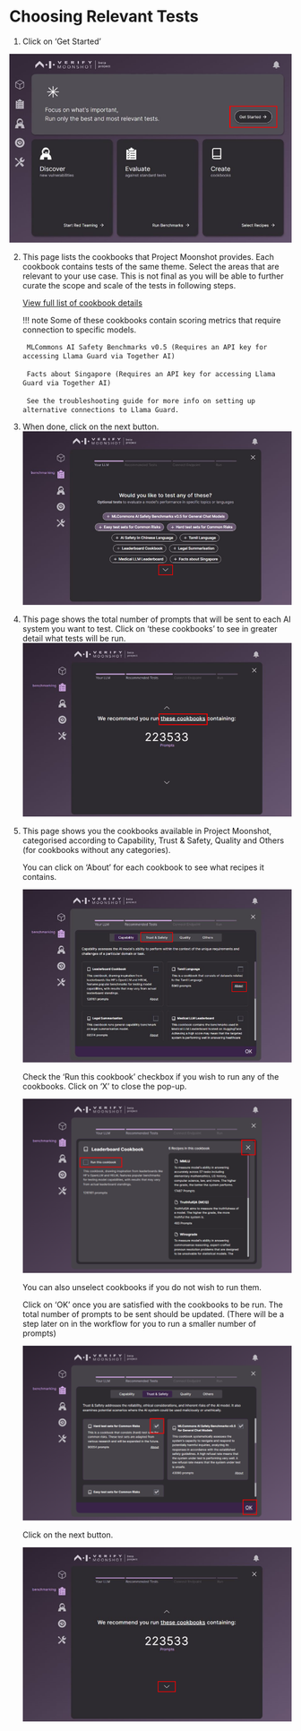 # Choosing Relevant Tests

1. Click on ‘Get Started’ 

![Home Page for Moonshot](./imgs/get_started(1).png)

2. This page lists the cookbooks that Project Moonshot provides. Each cookbook contains tests of the same theme. Select the areas that are relevant to your use case. This is not final as you will be able to further curate the scope and scale of the tests in following steps.   

    [View full list of cookbook details](../../resources/cookbooks.md) 

    !!! note 
        Some of these cookbooks contain scoring metrics that require connection to specific models. 

        MLCommons AI Safety Benchmarks v0.5 (Requires an API key for accessing Llama Guard via Together AI) 

        Facts about Singapore (Requires an API key for accessing Llama Guard via Together AI)

        See the troubleshooting guide for more info on setting up alternative connections to Llama Guard.


4. When done, click on the next button. 
    ![List of Cookbooks](./imgs/list_cookbooks(2).png) 

5. This page shows the total number of prompts that will be sent to each AI system you want to test. Click on ‘these cookbooks’ to see in greater detail what tests will be run. 
    ![Cookbooks that will be running](./imgs/cookbook_recommendations(3).png) 

6. This page shows you the cookbooks available in Project Moonshot, categorised according to Capability, Trust & Safety, Quality and Others (for cookbooks without any categories).   

    You can click on ‘About’ for each cookbook to see what recipes it contains. 

    ![Recommended Cookbooks](./imgs/benchmarking(4).png) 

    Check the ‘Run this cookbook’ checkbox if you wish to run any of the cookbooks. Click on ‘X’ to close the pop-up. 

    ![Cookbook Details](./imgs/benchmarking(5).png) 

    You can also unselect cookbooks if you do not wish to run them. 

    Click on ‘OK’ once you are satisfied with the cookbooks to be run. The total number of prompts to be sent should be updated. (There will be a step later on in the workflow for you to run a smaller number of prompts) 

    ![Choosing of Cookbooks](./imgs/benchmarking(6).png) 

    Click on the next button. 

    ![Page Displaying Number of Prompts](./imgs/benchmarking(7).png) 
